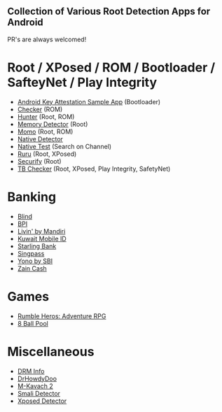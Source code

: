 ## Collection of Various Root Detection Apps for Android
  PR's are always welcomed!

# Root / XPosed / ROM / Bootloader / SafteyNet / Play Integrity
- [Android Key Attestation Sample App](https://github.com/vvb2060/KeyAttestation/releases) (Bootloader)
- [Checker](https://github.com/AkaneTan/Checker/releases) (ROM)
- [Hunter](https://github.com/rushiranpise/detection/blob/main/Hunter_5.5.0.apk) (Root, ROM)
- [Memory Detector](https://github.com/rushiranpise/detection/blob/main/MemoryDetector_2.1.0.apk) (Root)
- [Momo](https://t.me/magiskalpha/529) (Root, ROM)
- [Native Detector](https://t.me/reveny1)
- [Native Test](https://t.me/nullptr_dev) (Search on Channel)
- [Ruru](https://github.com/byxiaorun/Ruru/releases) (Root, XPosed)
- [Securify](https://github.com/RabahX/Securify/) (Root)
- [TB Checker](https://play.google.com/store/apps/details?id=krypton.tbsafetychecker) (Root, XPosed, Play Integrity, SafetyNet)

# Banking
- [Blind](https://play.google.com/store/apps/details?id=com.teamblind.blind)
- [BPI](https://play.google.com/store/apps/details?id=com.bpi.ng.app)
- [Livin' by Mandiri](https://play.google.com/store/apps/details?id=id.bmri.livin)
- [Kuwait Mobile ID](https://play.google.com/store/apps/details?id=kw.gov.paci.PACIMobileID)
- [Starling Bank  ](https://play.google.com/store/apps/details?id=com.starlingbank.android)
- [Singpass](https://play.google.com/store/apps/details?id=sg.ndi.sp)
- [Yono by SBI](https://play.google.com/store/apps/details?id=com.sbi.lotusintouch)
- [Zain Cash](https://play.google.com/store/apps/details?id=mobi.foo.zaincash)

# Games
- [Rumble Heros: Adventure RPG](https://play.google.com/store/apps/details?id=com.playhardlab.heroes)
- [8 Ball Pool](https://play.google.com/store/apps/details?id=com.miniclip.eightballpool)

# Miscellaneous
- [DRM Info](https://play.google.com/store/apps/details?id=com.androidfung.drminfo)
- [DrHowdyDoo](https://play.google.com/store/apps/developer?id=DrHowdyDoo)
- [M-Kavach 2](https://play.google.com/store/apps/details?id=org.cdac.updatemkavach)
- [Smali Detector](https://play.google.com/store/apps/details?id=com.godevelopers.SmaliDetector)
- [Xposed Detector](https://play.google.com/store/apps/details?id=com.godevelopers.XposedChecker)
